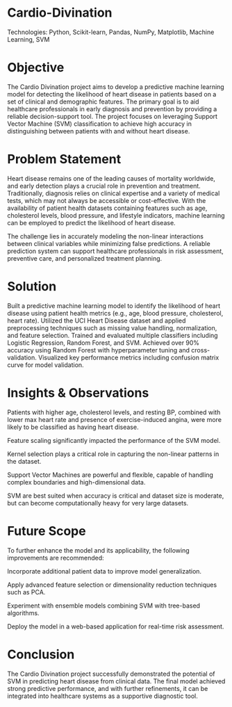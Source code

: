 # Cardio-Divination

Technologies: Python, Scikit-learn, Pandas, NumPy, Matplotlib, Machine Learning, SVM


# Objective

The Cardio Divination project aims to develop a predictive machine learning model for detecting the likelihood of heart disease in patients based on a set of clinical and demographic features. The primary goal is to aid healthcare professionals in early diagnosis and prevention by providing a reliable decision-support tool. The project focuses on leveraging Support Vector Machine (SVM) classification to achieve high accuracy in distinguishing between patients with and without heart disease.


# Problem Statement

Heart disease remains one of the leading causes of mortality worldwide, and early detection plays a crucial role in prevention and treatment. Traditionally, diagnosis relies on clinical expertise and a variety of medical tests, which may not always be accessible or cost-effective. With the availability of patient health datasets containing features such as age, cholesterol levels, blood pressure, and lifestyle indicators, machine learning can be employed to predict the likelihood of heart disease.

The challenge lies in accurately modeling the non-linear interactions between clinical variables while minimizing false predictions. A reliable prediction system can support healthcare professionals in risk assessment, preventive care, and personalized treatment planning.


# Solution

Built a predictive machine learning model to identify the likelihood of heart disease using patient health metrics (e.g., age, blood pressure, cholesterol, heart rate). Utilized the UCI Heart Disease dataset and applied preprocessing techniques such as missing value handling, normalization, and feature selection. Trained and evaluated multiple classifiers including Logistic Regression, Random Forest, and SVM. Achieved over 90% accuracy using Random Forest with hyperparameter tuning and cross-validation. Visualized key performance metrics including confusion matrix curve for model validation.


# Insights & Observations

Patients with higher age, cholesterol levels, and resting BP, combined with lower max heart rate and presence of exercise-induced angina, were more likely to be classified as having heart disease.

Feature scaling significantly impacted the performance of the SVM model.

Kernel selection plays a critical role in capturing the non-linear patterns in the dataset.

Support Vector Machines are powerful and flexible, capable of handling complex boundaries and high-dimensional data.

SVM are best suited when accuracy is critical and dataset size is moderate, but can become computationally heavy for very large datasets.


# Future Scope

To further enhance the model and its applicability, the following improvements are recommended:

Incorporate additional patient data to improve model generalization.

Apply advanced feature selection or dimensionality reduction techniques such as PCA.

Experiment with ensemble models combining SVM with tree-based algorithms.

Deploy the model in a web-based application for real-time risk assessment.


# Conclusion

The Cardio Divination project successfully demonstrated the potential of SVM in predicting heart disease from clinical data. The final model achieved strong predictive performance, and with further refinements, it can be integrated into healthcare systems as a supportive diagnostic tool.
